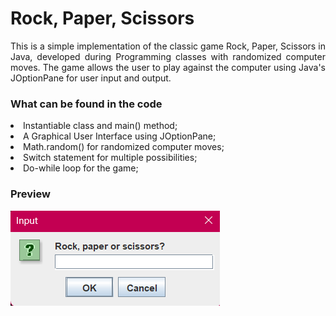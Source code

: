 <h1>Rock, Paper, Scissors</h1>
<p align="justify">
This is a simple implementation of the classic game Rock, Paper, Scissors in Java, developed during Programming classes with randomized computer moves.
The game allows the user to play against the computer using Java's JOptionPane for user input and output.
</p>

<h3>What can be found in the code</h3>
<p align="justify">
<li>Instantiable class and main() method;</li>
<li>A Graphical User Interface using JOptionPane;</li>
<li>Math.random() for randomized computer moves;</li>
<li>Switch statement for multiple possibilities;</li>
<li>Do-while loop for the game;</li>

<h3>Preview</h3>
<img src="https://raw.githubusercontent.com/stefanyrjunges/RockPaperScissors/main/RockPaperScissorsPreview.png">
